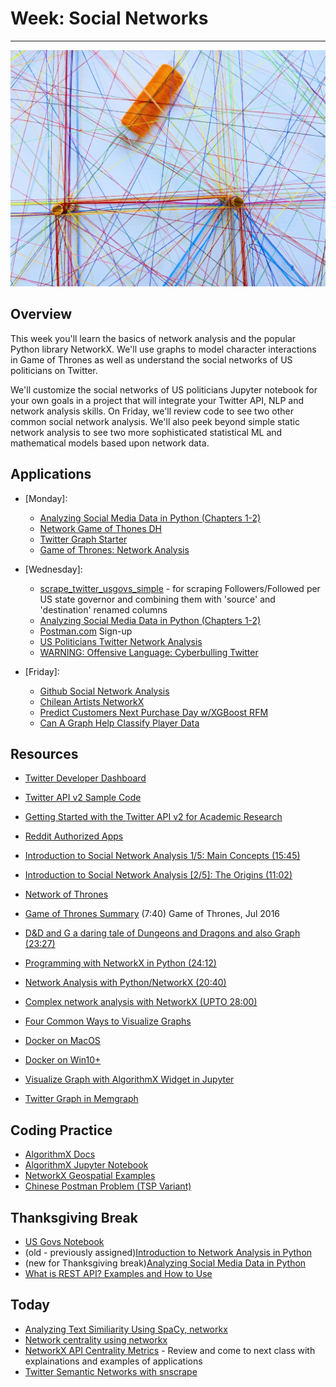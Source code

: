 # Week: Social Networks
<hr>

![Map Image](images/img_iphs290_network_omar-flores-MOO6k3RaiwE-unsplash.jpg)

## Overview

This week you'll learn the basics of network analysis and the popular Python library NetworkX. We'll use graphs to model character interactions in Game of Thrones as well as understand the social networks of US politicians on Twitter. 

We'll customize the social networks of US politicians Jupyter notebook for your own goals in a project that will integrate your Twitter API, NLP and network analysis skills. On Friday, we'll review code to see two other common social network analysis. We'll also peek beyond simple static network analysis to see two more sophisticated statistical ML and mathematical models based upon network data. 

## Applications

- [Monday]:
    * [Analyzing Social Media Data in Python (Chapters 1-2)](https://app.datacamp.com/learn/courses/analyzing-social-media-data-in-python)
    * [Network Game of Thones DH](https://melaniewalsh.github.io/Intro-Cultural-Analytics/06-Network-Analysis/01-Network-Analysis.html)
    * [Twitter Graph Starter](https://www.kaggle.com/code/docxian/twitter-graphs-starter)
    * [Game of Thrones: Network Analysis](https://www.kaggle.com/code/mmmarchetti/game-of-thrones-network-analysis)

- [Wednesday]:
    * [scrape_twitter_usgovs_simple](https://drive.google.com/file/d/1FxOtvnwIhXtQF6L29fdbufxZTtUa6c61/view?usp=sharing) - for scraping Followers/Followed per US state governor and combining them with 'source' and 'destination' renamed columns
    * [Analyzing Social Media Data in Python (Chapters 1-2)](https://app.datacamp.com/learn/courses/analyzing-social-media-data-in-python)
    * [Postman.com](https://www.postman.com/) Sign-up
    * [US Politicians Twitter Network Analysis](https://www.kaggle.com/code/noname666666/us-poticians-twitter-network-anlysis)
    * [WARNING: Offensive Language: Cyberbulling Twitter](https://www.kaggle.com/code/jchun2000/cyberbullying-tweet-networks-and-analysis-plots/edit)
    
- [Friday]:
    * [Github Social Network Analysis](https://www.kaggle.com/code/fareedkhan557/github-social-network-analysis-using-networkx)
    * [Chilean Artists NetworkX](https://www.kaggle.com/code/sandorabad/chilean-artist-networkx)
    * [Predict Customers Next Purchase Day w/XGBoost RFM](https://www.kaggle.com/code/jchun2000/predict-customers-next-purchase-day-xgboost-w-rfm/edit)
    * [Can A Graph Help Classify Player Data](https://www.kaggle.com/code/jchun2000/can-a-graph-help-classify-player-data/edit)


## Resources

* [Twitter Developer Dashboard](https://developer.twitter.com/en/portal/dashboard)
* [Twitter API v2 Sample Code](https://github.com/twitterdev/Twitter-API-v2-sample-code)
* [Getting Started with the Twitter API v2 for Academic Research](https://github.com/twitterdev/getting-started-with-the-twitter-api-v2-for-academic-research)
* [Reddit Authorized Apps](https://www.reddit.com/prefs/apps)
* [Introduction to Social Network Analysis 1/5: Main Concepts (15:45)](https://www.youtube.com/watch?v=lnLW6ITFY3M)
* [Introduction to Social Network Analysis [2/5]: The Origins (11:02)](https://www.youtube.com/watch?v=hlAwvj60MI4)
* [Network of Thrones](https://www.maa.org/sites/default/files/pdf/Mathhorizons/NetworkofThrones%20%281%29.pdf)

* [Game of Thrones Summary](https://www.youtube.com/watch?v=6N4gEJ_ED98) (7:40) Game of Thrones, Jul 2016
* [D&D and G a daring tale of Dungeons and Dragons and also Graph (23:27)](https://www.youtube.com/watch?v=t2EUocx3vGQ)

* [Programming with NetworkX in Python (24:12)](https://www.youtube.com/watch?v=CPQeSmDGiOQ)
* [Network Analysis with Python/NetworkX (20:40)](https://www.youtube.com/watch?v=x6PNcuZk83g)
* [Complex network analysis with NetworkX (UPTO 28:00)](https://www.youtube.com/watch?v=ezL7j4nSXpQ)


* [Four Common Ways to Visualize Graphs](https://blog.katanagraph.com/four-common-ways-to-visualize-graph-data)
* [Docker on MacOS]()
* [Docker on Win10+]()
* [Visualize Graph with AlgorithmX Widget in Jupyter](https://github.com/chuk-yong/algorithmx/blob/main/algorithmx_demo.ipynb)
* [Twitter Graph in Memgraph](https://memgraph.com/blog/jupyter-notebook-twitter-network-analysis)

## Coding Practice

* [AlgorithmX Docs](https://algrx.github.io/docs/python/api/overview.html)
* [AlgorithmX Jupyter Notebook](https://github.com/chuk-yong/algorithmx/blob/main/algorithmx_demo.ipynb)
* [NetworkX Geospatial Examples](https://networkx.org/documentation/stable/auto_examples/geospatial/plot_polygons.html#sphx-glr-auto-examples-geospatial-plot-polygons-py)
* [Chinese Postman Problem (TSP Variant)](https://www.datacamp.com/tutorial/networkx-python-graph-tutorial)

## Thanksgiving Break

* [US Govs Notebook](https://drive.google.com/file/d/1h_RIOtL8p_VsvtR6wThTe-ppprhOJyEl/view?usp=sharing)
* (old - previously assigned)[Introduction to Network Analysis in Python](https://app.datacamp.com/learn/courses/introduction-to-network-analysis-in-python)
* (new for Thanksgiving break)[Analyzing Social Media Data in Python](https://app.datacamp.com/learn/courses/analyzing-social-media-data-in-python)
* [What is REST API? Examples and How to Use](https://www.youtube.com/watch?v=-mN3VyJuCjM)

## Today

* [Analyzing Text Similiarity Using SpaCy, networkx](https://www.kaggle.com/code/jchun2000/kernelac333b51db/edit)
* [Network centrality using networkx](https://www.kaggle.com/code/rahulgoel1106/network-centrality-using-networkx)
* [NetworkX API Centrality Metrics](https://networkx.org/documentation/stable/reference/algorithms/centrality.html) - Review and come to next class with explainations and examples of applications
* [Twitter Semantic Networks with snscrape](https://drive.google.com/file/d/1TS6F3vMRUNDb5Lo1Cs69s6m_gDRIKzEh/view?usp=sharing)





